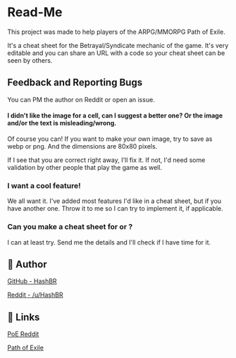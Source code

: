 # Read-Me

This project was made to help players of the ARPG/MMORPG Path of Exile.

It's a cheat sheet for the Betrayal/Syndicate mechanic of the game. It's very editable and you can share an URL with a code so your cheat sheet can be seen by others.

## Feedback and Reporting Bugs

You can PM the author on Reddit or open an issue.

#### I didn't like the image for a cell, can I suggest a better one? Or the image and/or the text is misleading/wrong.

Of course you can! If you want to make your own image, try to save as webp or png. And the dimensions are 80x80 pixels.

If I see that you are correct right away, I'll fix it. If not, I'd need some validation by other people that play the game as well.

### I want a cool feature!

We all want it. I've added most features I'd like in a cheat sheet, but if you have another one. Throw it to me so I can try to implement it, if applicable.

### Can you make a cheat sheet for <Insert another game here> or <Another PoE mechanic>?

I can at least try. Send me the details and I'll check if I have time for it.

## 🦡 Author

[GitHub - HashBR](https://github.com/HashBR/)

[Reddit - /u/HashBR](https://www.reddit.com/user/HashBR/)

## 🔗 Links

[PoE Reddit](https://www.reddit.com/r/pathofexile/)

[Path of Exile](https://www.pathofexile.com/)
